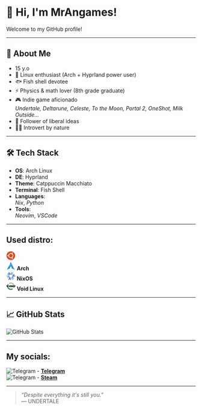 # 👋 Hi, I'm MrAngames!

Welcome to my GitHub profile!

---

## 🧑 About Me

- 15 y.o
- 🚀 Linux enthusiast (Arch + Hyprland power user)
- 🐟 Fish shell devotee
- ⚡ Physics & math lover (8th grade graduate)
- 🎮 Indie game aficionado  
  *Undertale, Deltarune, Celeste, To the Moon, Portal 2, OneShot, Milk Outside…*
- 📰 Follower of liberal ideas
- 😶‍🌫️ Introvert by nature

---

## 🛠️ Tech Stack

- **OS**: Arch Linux
- **DE**: Hyprland
- **Theme**: Catppuccin Macchiato
- **Terminal**: Fish Shell
- **Languages**:  
  *Nix*,
  *Python*
- **Tools**:  
  *Neovim*,
  *VSCode*

---
## Used distro:

<img src="https://raw.githubusercontent.com/akirakani-kei/distro-icons/main/icons/ubuntu.png" alt="Ubuntu" width="24" height="24"> <strong> </strong>  
<img src="https://raw.githubusercontent.com/akirakani-kei/distro-icons/main/icons/arch.png" alt="Arch" width="24" height="24"> <strong>Arch</strong>  
<img src="https://raw.githubusercontent.com/akirakani-kei/distro-icons/main/icons/nixos.png" alt="NixOS" width="24" height="24"> <strong>NixOS</strong>  
<img src="https://raw.githubusercontent.com/akirakani-kei/distro-icons/main/icons/void.png" alt="Void Linux" width="24" height="24"> <strong>Void Linux</strong>


---


## 📈 GitHub Stats

![GitHub Stats](https://github-readme-stats.vercel.app/api?username=MrAngames&show_icons=true&hide_title=true&theme=tokyonight)

---

## My socials:

<img src="https://github.com/gauravghongde/social-icons/blob/master/PNG/Color/Telegram.png?raw=true" alt="Telegram" width="24" height="24"> - <strong>[Telegram](https://t.me/Mr_Angames_me)</strong>  
<img src="https://github.com/gauravghongde/social-icons/blob/master/PNG/Color/Steam.png?raw=true" alt="Telegram" width="24" height="24"> - <strong>[Steam](https://steamcommunity.com/id/MrAngames/)</strong>  



---

> _“Despite everything it's still you.”_  
> &mdash; UNDERTALE

